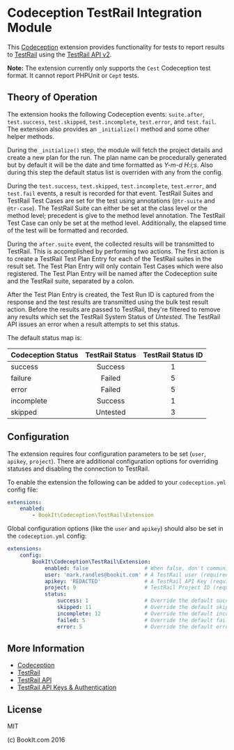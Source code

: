 # Codeception TestRail Integration Module

This [Codeception](https://codeception.com) extension provides functionality for tests to report results to
[TestRail](https://testrail.com) using the [TestRail API v2](http://docs.gurock.com/testrail-api2/start).

**Note:** The extension currently only supports the `Cest` Codeception test format.  It cannot report PHPUnit or `Cept`
tests.

## Theory of Operation
The extension hooks the following Codeception events: `suite.after`, `test.success`, `test.skipped`, `test.incomplete`,
`test.error`, and `test.fail`.  The extension also provides an `_initialize()` method and some other helper methods.

During the `_initialize()` step, the module will fetch the project details and create a new plan for the run.  The plan
name can be procedurally generated but by default it will be the date and time formatted as *Y-m-d H:i;s*.  Also during
this step the default status list is overriden with any from the config.

During the `test.success`, `test.skipped`, `test.incomplete`, `test.error`, and `test.fail` events, a result is recorded
for that event.  TestRail Suites and TestRail Test Cases are set for the test using annotations (`@tr-suite` and
`@tr-case`).  The TestRail Suite can either be set at the class level or the method level; precedent is give to the
method level annotation.  The TestRail Test Case can only be set at the method level.  Additionally, the elapsed time
of the test will be formatted and recorded.

During the `after.suite` event, the collected results will be transmitted to TestRail.  This is accomplished by
performing two actions.  The first action is to create a TestRail Test Plan Entry for each of the TestRail suites in the
result set.  The Test Plan Entry will only contain Test Cases which were also registered.  The Test Plan Entry will
be named after the Codeception suite and the TestRail suite, separated by a colon.

After the Test Plan Entry is created, the Test Run ID is captured from the response and the test results are transmitted
using the bulk test result action.  Before the results are passed to TestRail, they're filtered to remove any results
which set the TestRail System Status of *Untested*.  The TestRail API issues an error when a result attempts to set this
status.

The default status map is:

| Codeception Status | TestRail Status | TestRail Status ID |
|:------------------ |:---------------:|:------------------:|
| success            | Success         | 1                  |
| failure            | Failed          | 5                  |
| error              | Failed          | 5                  |
| incomplete         | Success         | 1                  |
| skipped            | Untested        | 3                  |

## Configuration

The extension requires four configuration parameters to be set (`user`, `apikey`, `project`).  There are additional
configuration options for overriding statuses and disabling the connection to TestRail.

To enable the extension the following can be added to your `codeception.yml` config file:

```yaml
extensions:
    enabled:
        - BookIt\Codeception\TestRail\Extension
```

Global configuration options (like the `user` and `apikey`) should also be set in the `codeception.yml` config:

```yaml
extensions:
    config:
        BookIt\Codeception\TestRail\Extension:
            enabled: false                  # When false, don't communicate with TestRail (optional; default: true)
            user: 'mark.randles@bookit.com' # A TestRail user (required)
            apikey: 'REDACTED'              # A TestRail API Key (required)
            project: 9                      # TestRail Project ID (required)
            status:
                success: 1				    # Override the default success status (optional)
                skipped: 11                 # Override the default skipped status (optional)
                incomplete: 12              # Override the default incomplete status (optional)
                failed: 5                   # Override the default failed status (optional)
                error: 5                    # Override the default error status (optional)
```

## More Information

* [Codeception](https://codeception.com)
* [TestRail](https://testrail.com)
* [TestRail API](http://docs.gurock.com/testrail-api2/start)
* [TestRail API Keys & Authentication](http://docs.gurock.com/testrail-api2/accessing#username_and_api_key)

## License

MIT

(c) BookIt.com 2016

